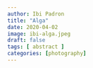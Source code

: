 ```yaml
---
author: Ibi Padron
title: "Alga"
date: 2020-04-02
image: ibi-alga.jpeg
draft: false
tags: [ abstract ]
categories: [photography]
---
```


